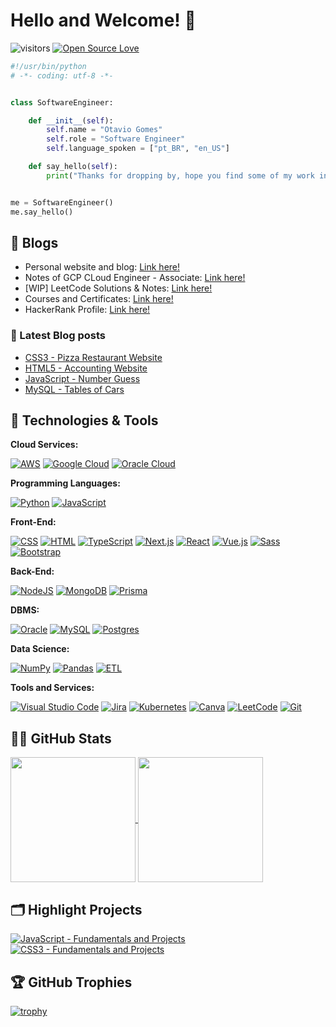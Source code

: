 # Hello and Welcome! 👋

![visitors](https://visitor-badge.laobi.icu/badge?page_id=otgomes)
[![Open Source Love](https://badges.frapsoft.com/os/v1/open-source.svg?v=102)](https://github.com/ellerbrock/open-source-badge/)

```python
#!/usr/bin/python
# -*- coding: utf-8 -*-


class SoftwareEngineer:

    def __init__(self):
        self.name = "Otavio Gomes"
        self.role = "Software Engineer"
        self.language_spoken = ["pt_BR", "en_US"]

    def say_hello(self):
        print("Thanks for dropping by, hope you find some of my work interesting.")


me = SoftwareEngineer()
me.say_hello()
```

## 📝 Blogs

- Personal website and blog: [Link here!](https://github.com/otgomes)
- Notes of GCP CLoud Engineer - Associate: [Link here!](https://drive.google.com/file/d/1MeKb1wB621PHVSwTSRtId0b41YvgcgGU/view?usp=sharing)
- [WIP] LeetCode Solutions & Notes: [Link here!](https://leetcode.com/u/otgomes/)
- Courses and Certificates: [Link here!](https://drive.google.com/drive/folders/1P1GRtyC3c_FseNVAEaL_ExF8quQLoBdP?usp=sharing)
- HackerRank Profile: [Link here!](https://www.hackerrank.com/profile/kenjiotv)

### 📔 Latest Blog posts

<!-- BLOG-POST-LIST:START -->
- [CSS3 - Pizza Restaurant Website](https://github.com/otgomes/css3/tree/main/16-Exerc_final)
- [HTML5 - Accounting Website](https://github.com/otgomes/html5/tree/main/14-accounting-website)
- [JavaScript - Number Guess](https://github.com/otgomes/javascript/tree/main/18-number-guess)
- [MySQL - Tables of Cars](https://github.com/otgomes/mysql)

<!-- BLOG-POST-LIST:END -->

## 🔧 Technologies & Tools

**Cloud Services:**

[![AWS](https://img.shields.io/badge/AWS-%23FF9900.svg?logo=amazon-web-services&logoColor=white)](#)
[![Google Cloud](https://img.shields.io/badge/Google%20Cloud-%234285F4.svg?logo=google-cloud&logoColor=white)](#)
[![Oracle Cloud](https://custom-icon-badges.demolab.com/badge/Oracle%20Cloud-F80000?logo=oracle&logoColor=white)](#)

**Programming Languages:**

[![Python](https://img.shields.io/badge/Python-3776AB?logo=python&logoColor=fff)](#)
[![JavaScript](https://img.shields.io/badge/JavaScript-F7DF1E?logo=javascript&logoColor=000)](#)

**Front-End:**

[![CSS](https://img.shields.io/badge/CSS-1572B6?logo=css3&logoColor=fff)](#)
[![HTML](https://img.shields.io/badge/HTML-%23E34F26.svg?logo=html5&logoColor=white)](#)
[![TypeScript](https://img.shields.io/badge/TypeScript-3178C6?logo=typescript&logoColor=fff)](#)
[![Next.js](https://img.shields.io/badge/Next.js-black?logo=next.js&logoColor=white)](#)
[![React](https://img.shields.io/badge/React-%2320232a.svg?logo=react&logoColor=%2361DAFB)](#)
[![Vue.js](https://img.shields.io/badge/Vue.js-4FC08D?logo=vuedotjs&logoColor=fff)](#)
[![Sass](https://img.shields.io/badge/Sass-C69?logo=sass&logoColor=fff)](#)
[![Bootstrap](https://img.shields.io/badge/Bootstrap-7952B3?logo=bootstrap&logoColor=fff)](#)

**Back-End:**

[![NodeJS](https://img.shields.io/badge/Node.js-6DA55F?logo=node.js&logoColor=white)](#)
[![MongoDB](https://img.shields.io/badge/MongoDB-%234ea94b.svg?logo=mongodb&logoColor=white)](#)
[![Prisma](https://img.shields.io/badge/Prisma-2D3748?logo=prisma&logoColor=white)](#)

**DBMS:**

[![Oracle](https://custom-icon-badges.demolab.com/badge/Oracle-F80000?logo=oracle&logoColor=fff)](#)
[![MySQL](https://img.shields.io/badge/MySQL-4479A1?logo=mysql&logoColor=fff)](#)
[![Postgres](https://img.shields.io/badge/Postgres-%23316192.svg?logo=postgresql&logoColor=white)](#)

**Data Science:**

[![NumPy](https://img.shields.io/badge/NumPy-4DABCF?logo=numpy&logoColor=fff)](#)
[![Pandas](https://img.shields.io/badge/Pandas-150458?logo=pandas&logoColor=fff)](#)
[![ETL](https://custom-icon-badges.demolab.com/badge/ETL-9370DB?logo=etl-logo&logoColor=fff)](#)

**Tools and Services:**

[![Visual Studio Code](https://custom-icon-badges.demolab.com/badge/Visual%20Studio%20Code-0078d7.svg?logo=vsc&logoColor=white)](#)
[![Jira](https://img.shields.io/badge/Jira-0052CC?logo=jira&logoColor=fff)](#)
[![Kubernetes](https://img.shields.io/badge/Kubernetes-326CE5?logo=kubernetes&logoColor=fff)](#)
[![Canva](https://img.shields.io/badge/Canva-%2300C4CC.svg?&logo=Canva&logoColor=white)](#)
[![LeetCode](https://img.shields.io/badge/LeetCode-000000?logo=LeetCode&logoColor=#d16c06)](#)
[![Git](https://img.shields.io/badge/Git-F05032?logo=git&logoColor=fff)](#)

## 👨‍💻 GitHub Stats

<a href="https://github.com/otgomes/github-readme-stats">
  <img height=200 align="center" src="https://github-readme-stats.vercel.app/api?username=otgomes&show_icons=true&theme=calm_pink&rank_icon=github&title_color=8957e5&text_color=f5f0e1&icon_color=fa5e55&bg_color=11161c&border_color=f5f0e1" />
</a>
<a href="https://github.com/otgomes/convoychat">
  <img height=200 align="center" src="https://github-readme-stats.vercel.app/api/top-langs?username=otgomes&layout=compact&langs_count=8&card_width=320&theme=calm_pink&title_color=8957e5&text_color=f5f0e1&icon_color=&bg_color=11161c&border_color=f5f0e1" />
</a>

## 🗂️ Highlight Projects

<a href="https://github.com/otgomes/javascript">
  <img align="center" src="https://github-readme-stats.vercel.app/api/pin/?username=otgomes&repo=javascript&theme=catppuccin_latte" alt="JavaScript - Fundamentals and Projects" />
</a>
<a href="https://github.com/otgomes/css3">
  <img align="center" src="https://github-readme-stats.vercel.app/api/pin/?username=otgomes&repo=css3&theme=catppuccin_latte" alt="CSS3 - Fundamentals and Projects" />
</a>

## 🏆 GitHub Trophies

[![trophy](https://github-profile-trophy.vercel.app/?username=otgomes&theme=discord)](https://github.com/otgomes/github-profile-trophy)
